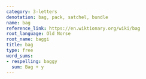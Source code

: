 ```yaml
---
category: 3-letters
denotation: bag, pack, satchel, bundle
name: bag
reference_link: https://en.wiktionary.org/wiki/bag
root_language: Old Norse
root_name: baggi
title: bag
type: free
word_sums:
- respelling: baggy
  sum: Bag + y
---
```

